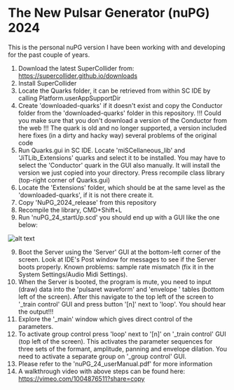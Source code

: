 # The New Pulsar Generator (nuPG) 2024 

This is the personal nuPG version I have been working with and developing for the past couple of years.

1. Download the latest SuperCollider from: https://supercollider.github.io/downloads  
2. Install SuperCollider
3. Locate the Quarks folder, it can be retrieved from within SC IDE by calling Platform.userAppSupportDir
4. Create 'downloaded-quarks' if it doesn't exist and copy the Conductor folder from the 'downloaded-quarks' folder in this repository. !!! Could you make sure that you don't download a version of the Conductor from the web !!! The quark is old and no longer supported, a version included here fixes (in a dirty and hacky way) several problems of the original code
4. Run Quarks.gui in SC IDE. Locate 'miSCellaneous_lib' and 'JiTLib_Extensions' quarks and select it to be installed. You may have to select the 'Conductor' quark in the GUI also manually. It will install the version we just copied into your directory. Press recompile class library (top-right corner of Quarks.gui)
5. Locate the 'Extensions' folder, which should be at the same level as the 'downloaded-quarks', if it is not there create it.
6. Copy 'NuPG_2024_release' from this repository
7. Recompile the library, CMD+Shift+L
8. Run 'nuPG_24_startUp.scd' you should end up with a GUI like the one below:

![alt text](https://github.com/marcinpiet/nuPG_1.0/blob/main/nuPG_2024_ScreenShot.png?raw=true)

9. Boot the Server using the 'Server' GUI at the bottom-left corner of the screen. Look at IDE's Post window for messages to see if the Server boots properly. Known problems: sample rate mismatch (fix it in the System Settings/Audio Midi Settings).
10. When the Server is booted, the program is mute, you need to input (draw) data into the 'pulsaret waveform' and 'envelope ' tables (bottom left of the screen). After this navigate to the top left of the screen to '_train control' GUI and press button '[n]' next to 'loop'. You should hear the output!!! 
11. Explore the '_main' window which gives direct control of the parameters. 
12. To activate group control press 'loop' next to '[n]' on '_train control' GUI (top left of the screen). This activates the parameter sequences for three sets of the formant, amplitude, panning and envelope dilation. You need to activate a separate group on '_group control' GUI. 
13. Please refer to the 'nuPG_24_userManual.pdf' for more information  
14. A walkthrough video with above steps can be found here: https://vimeo.com/1004876511?share=copy           
 




